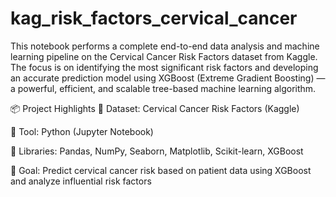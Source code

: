 # kag_risk_factors_cervical_cancer
This notebook performs a complete end-to-end data analysis and machine learning pipeline on the Cervical Cancer Risk Factors dataset from Kaggle. The focus is on identifying the most significant risk factors and developing an accurate prediction model using XGBoost (Extreme Gradient Boosting) — a powerful, efficient, and scalable tree-based machine learning algorithm.

📦 Project Highlights
📌 Dataset: Cervical Cancer Risk Factors (Kaggle)

📌 Tool: Python (Jupyter Notebook)

📌 Libraries: Pandas, NumPy, Seaborn, Matplotlib, Scikit-learn, XGBoost

📌 Goal: Predict cervical cancer risk based on patient data using XGBoost and analyze influential risk factors
